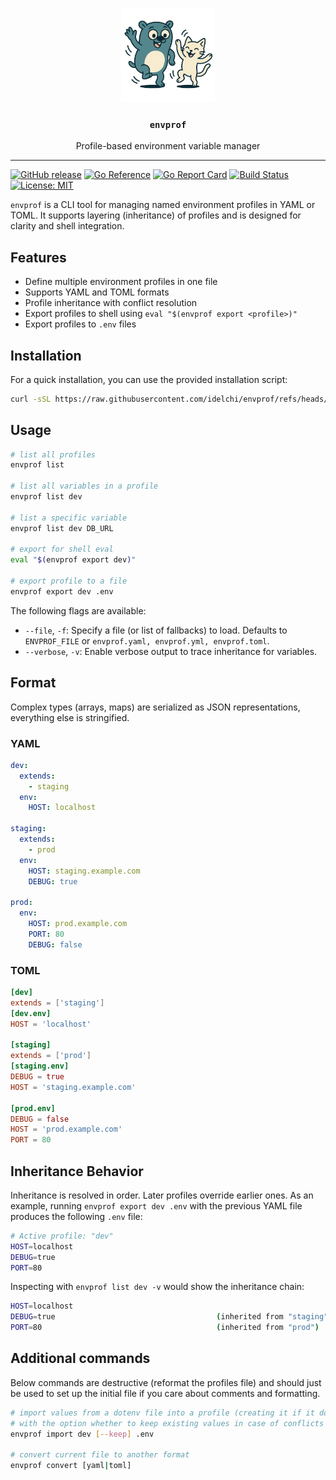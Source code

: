 <p align="center">
  <img alt="envprof logo" src="assets/envprof.png" height="150" />
  <h3 align="center"><code>envprof</code></h3>
  <p align="center">Profile-based environment variable manager</p>
</p>

---

[![GitHub release](https://img.shields.io/github/v/release/idelchi/envprof)](https://github.com/idelchi/envprof/releases)
[![Go Reference](https://pkg.go.dev/badge/github.com/idelchi/envprof.svg)](https://pkg.go.dev/github.com/idelchi/envprof)
[![Go Report Card](https://goreportcard.com/badge/github.com/idelchi/envprof)](https://goreportcard.com/report/github.com/idelchi/envprof)
[![Build Status](https://github.com/idelchi/envprof/actions/workflows/github-actions.yml/badge.svg)](https://github.com/idelchi/envprof/actions/workflows/github-actions.yml/badge.svg)
[![License: MIT](https://img.shields.io/badge/License-MIT-yellow.svg)](https://opensource.org/licenses/MIT)

`envprof` is a CLI tool for managing named environment profiles in YAML or TOML.
It supports layering (inheritance) of profiles and is designed for clarity and shell integration.

## Features

- Define multiple environment profiles in one file
- Supports YAML and TOML formats
- Profile inheritance with conflict resolution
- Export profiles to shell using `eval "$(envprof export <profile>)"`
- Export profiles to `.env` files

## Installation

For a quick installation, you can use the provided installation script:

```sh
curl -sSL https://raw.githubusercontent.com/idelchi/envprof/refs/heads/main/install.sh | sh -s -- -d ~/.local/bin
```

## Usage

```sh
# list all profiles
envprof list

# list all variables in a profile
envprof list dev

# list a specific variable
envprof list dev DB_URL

# export for shell eval
eval "$(envprof export dev)"

# export profile to a file
envprof export dev .env
```

The following flags are available:

- `--file`, `-f`: Specify a file (or list of fallbacks) to load.
  Defaults to `ENVPROF_FILE` or `envprof.yaml, envprof.yml, envprof.toml`.
- `--verbose`, `-v`: Enable verbose output to trace inheritance for variables.

## Format

Complex types (arrays, maps) are serialized as JSON representations, everything else is stringified.

### YAML

```yaml
dev:
  extends:
    - staging
  env:
    HOST: localhost

staging:
  extends:
    - prod
  env:
    HOST: staging.example.com
    DEBUG: true

prod:
  env:
    HOST: prod.example.com
    PORT: 80
    DEBUG: false
```

### TOML

```toml
[dev]
extends = ['staging']
[dev.env]
HOST = 'localhost'

[staging]
extends = ['prod']
[staging.env]
DEBUG = true
HOST = 'staging.example.com'

[prod.env]
DEBUG = false
HOST = 'prod.example.com'
PORT = 80
```

## Inheritance Behavior

Inheritance is resolved in order. Later profiles override earlier ones. As an example,
running `envprof export dev .env` with the previous YAML file produces the following `.env` file:

```sh
# Active profile: "dev"
HOST=localhost
DEBUG=true
PORT=80
```

Inspecting with `envprof list dev -v` would show the inheritance chain:

```sh
HOST=localhost
DEBUG=true                                    (inherited from "staging")
PORT=80                                       (inherited from "prod")
```

## Additional commands

Below commands are destructive (reformat the profiles file)
and should just be used to set up the initial file if you care about comments and formatting.

```sh
# import values from a dotenv file into a profile (creating it if it doesn't exist),
# with the option whether to keep existing values in case of conflicts or to overwrite them
envprof import dev [--keep] .env

# convert current file to another format
envprof convert [yaml|toml]
```
